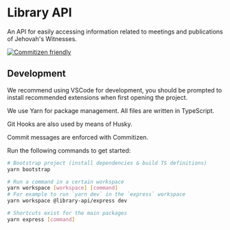 # Library API

An API for easily accessing information related to meetings and publications of Jehovah's Witnesses.

[![Commitizen friendly](https://img.shields.io/badge/commitizen-friendly-brightgreen.svg)](http://commitizen.github.io/cz-cli/)

## Development

We recommend using VSCode for development, you should be prompted to install recommended extensions when first opening the project.

We use Yarn for package management. All files are written in TypeScript.

Git Hooks are also used by means of Husky.

Commit messages are enforced with Commitizen.

Run the following commands to get started:

```bash
# Bootstrap project (install dependencies & build TS definitions)
yarn bootstrap

# Run a command in a certain workspace
yarn workspace [workspace] [command]
# For example to run `yarn dev` in the `express` workspace
yarn workspace @library-api/express dev

# Shortcuts exist for the main packages
yarn express [command]
```
